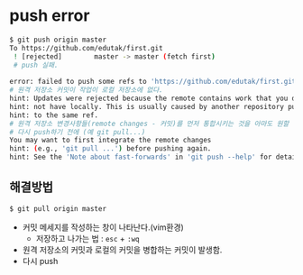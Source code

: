# push error

```bash
$ git push origin master
To https://github.com/edutak/first.git
 ! [rejected]        master -> master (fetch first)
 # push 실패.
 
error: failed to push some refs to 'https://github.com/edutak/first.git'
# 원격 저장소 커밋이 작업이 로컬 저장소에 없다.
hint: Updates were rejected because the remote contains work that you do
hint: not have locally. This is usually caused by another repository pushing
hint: to the same ref.
# 원격 저장소 변경사항들(remote changes - 커밋)를 먼저 통합시키는 것을 아마도 원할 것..
# 다시 push하기 전에 (예 git pull...)
You may want to first integrate the remote changes
hint: (e.g., 'git pull ...') before pushing again.
hint: See the 'Note about fast-forwards' in 'git push --help' for details.

```

## 해결방법

```bash
$ git pull origin master
```

* 커밋 메세지를 작성하는 창이 나타난다.(vim환경)
  * 저장하고 나가는 법 : `esc` + `:wq`
* 원격 저장소의 커밋과 로컬의 커밋을 병합하는 커밋이 발생함.
* 다시 push